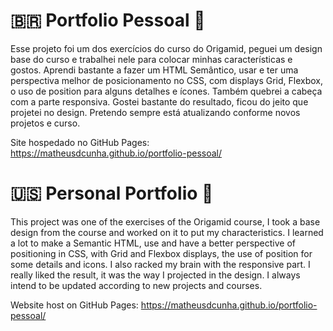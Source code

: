 # 🇧🇷 Portfolio Pessoal 📝

Esse projeto foi um dos exercícios do curso do Origamid, peguei um design base do curso e trabalhei nele para colocar minhas características e gostos. Aprendi bastante a fazer um HTML Semântico, usar e ter uma perspectiva melhor de posicionamento no CSS, com displays Grid, Flexbox, o uso de position para alguns detalhes e ícones. Também quebrei a cabeça com a parte responsiva. Gostei bastante do resultado, ficou do jeito que projetei no design. Pretendo sempre está atualizando conforme novos projetos e curso.

Site hospedado no GitHub Pages: https://matheusdcunha.github.io/portfolio-pessoal/
# 🇺🇸 Personal Portfolio 📝

This project was one of the exercises of the Origamid course, I took a base design from the course and worked on it to put my characteristics. I learned a lot to make a Semantic HTML, use and have a better perspective of positioning in CSS, with Grid and Flexbox displays, the use of position for some details and icons. I also racked my brain with the responsive part. I really liked the result, it was the way I projected in the design. I always intend to be updated according to new projects and courses.

Website host on GitHub Pages: https://matheusdcunha.github.io/portfolio-pessoal/
